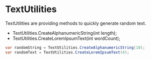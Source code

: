 # TextUtilities

TextUtilities are providing methods to quickly generate random text.

- TextUtilities.CreateAlphanumericString(int length);
- TextUtilities.CreateLoremIpsumText(int wordCount);

```csharp
var randomString = TextUtilities.CreateAlphanumericString(10);
var randomText = TextUtilities.CreateLoremIpsumText(4);
```